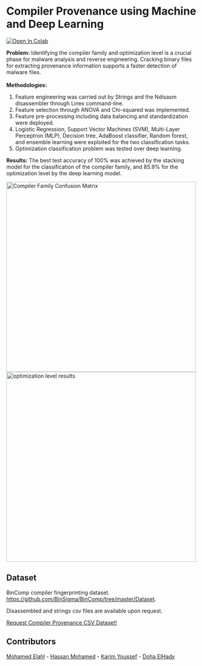 # Compiler Provenance using Machine and Deep Learning
<a href="https://colab.research.google.com/drive/1W0lxYgrZLlm5yIoA5LSMplBQoa4XyqF2"><img src="https://colab.research.google.com/assets/colab-badge.svg" alt="Open In Colab"></a>

**Problem:**
Identifying the compiler family and optimization level is a crucial phase for malware analysis and reverse engineering. Cracking binary files for extracting provenance information supports a faster detection of malware files. <br /><br />
**Methodologies:**
1.  Feature engineering was carried out by Strings and the Ndisasm disassembler through Linex command-line. 
2.  Feature selection through ANOVA and Chi-squared was implemented.
3.  Feature pre-processing including data balancing and standardization were deployed.
4.  Logistic Regression, Support Vector Machines (SVM), Multi-Layer Perceptron (MLP), Decision tree, AdaBoost classifier, Random forest, and ensemble learning were exploited for the two classification tasks. 
5.  Optimization classification problem was tested over deep learning.

**Results:**
The best test accuracy of 100% was achieved by the stacking model for the classification of the compiler family, and 85.9%  for the optimization level by the deep learning model.<br /> 

<p align="left"> 
<img src="https://github.com/MohamedElahl/Compiler-provenance-using-machine-learning/blob/main/assets/compiler%20family%20results.png" alt="Compiler Family Confusion Matrix" width="500" height="500"/> 
<img src="https://github.com/MohamedElahl/Compiler-provenance-using-machine-learning/blob/main/assets/optimization%20level%20results.png" alt="optimization level results" width="500" height="500"/></p>


## Dataset
BinComp compiler fingerprinting dataset. https://github.com/BinSigma/BinComp/tree/master/Dataset.

Disassembled and strings csv files are available upon request.

[Request Compiler Provenance CSV Dataset!](mailto:dohaelhady14@gmail.com,zezo.elahl@gmail.com,hassan.mohamed21997@gmail.com,karimbadreldin98@gmail.com?subject=Request%20Compiler%20Provenance%20CSV%20Dataset) 


## Contributors
[Mohamed Elahl](https://github.com/MohamedElahl) - [Hassan Mohamed](https://github.com/Hsnmhmd) - [Karim Youssef](https://github.com/KarimYoussef98) - [Doha ElHady](https://github.com/DohaElHady)
